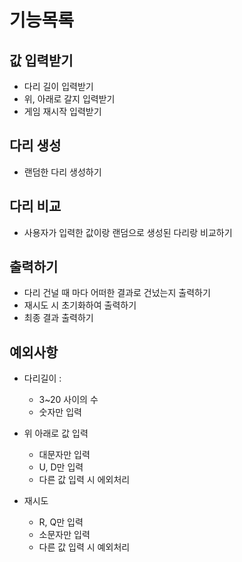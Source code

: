 # 기능목록 

## 값 입력받기 
- 다리 길이 입력받기
- 위, 아래로 갈지 입력받기
- 게임 재시작 입력받기

## 다리 생성
- 랜덤한 다리 생성하기

## 다리 비교
- 사용자가 입력한 값이랑 랜덤으로 생성된 다리랑 비교하기 

## 출력하기
- 다리 건널 때 마다 어떠한 결과로 건넜는지 출력하기
- 재시도 시 초기화하여 출력하기
- 최종 결과 출력하기

## 예외사항
- 다리길이 : 
  - 3~20 사이의 수
  - 숫자만 입력
  
- 위 아래로 값 입력
  - 대문자만 입력
  - U, D만 입력
  - 다른 값 입력 시 에외처리

- 재시도
  - R, Q만 입력
  - 소문자만 입력
  - 다른 값 입력 시 예외처리
